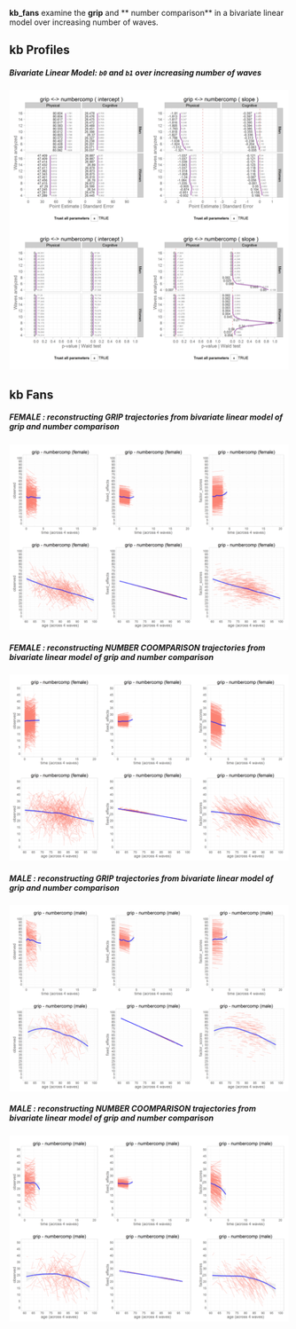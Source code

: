 **kb_fans** examine the  **grip** and ** number comparison** in a bivariate linear model over increasing number of waves. 

## kb Profiles 
##### Bivariate Linear Model: `b0` and `b1` over increasing number of waves
![](https://raw.githubusercontent.com/IALSA/wave-inclusion/master/reports/kb_fans_waves/grip_numbercomp/grip_numbercomp-1.png)

## kb Fans  
##### FEMALE : reconstructing GRIP trajectories from bivariate linear model  of grip and number comparison
![](https://raw.githubusercontent.com/IALSA/wave-inclusion/master/reports/kb_fans_waves/grip_numbercomp/grip(X)_numbercomp_women.gif)  

##### FEMALE : reconstructing NUMBER COOMPARISON trajectories from bivariate linear model  of grip and number comparison
![](https://raw.githubusercontent.com/IALSA/wave-inclusion/master/reports/kb_fans_waves/grip_numbercomp/grip_numbercomp(X)_women.gif) 

##### MALE : reconstructing GRIP trajectories from bivariate linear model  of grip and number comparison
![](https://raw.githubusercontent.com/IALSA/wave-inclusion/master/reports/kb_fans_waves/grip_numbercomp/grip(X)_numbercomp_men.gif)  

##### MALE : reconstructing NUMBER COOMPARISON trajectories from bivariate linear model  of grip and number comparison
![](https://raw.githubusercontent.com/IALSA/wave-inclusion/master/reports/kb_fans_waves/grip_numbercomp/grip_numbercomp(X)_men.gif) 




